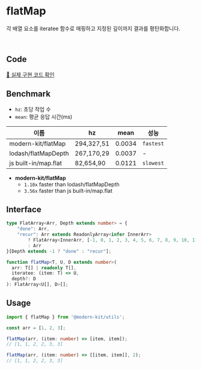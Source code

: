 # flatMap

각 배열 요소를 iteratee 함수로 매핑하고 지정된 깊이까지 결과를 평탄화합니다.

<br />

## Code
[🔗 실제 구현 코드 확인](https://github.com/modern-agile-team/modern-kit/blob/main/packages/utils/src/array/flatMap/index.ts)

## Benchmark
- `hz`: 초당 작업 수
- `mean`: 평균 응답 시간(ms)

|이름|hz|mean|성능|
|------|---|---|---|
|modern-kit/flatMap|294,327,51|0.0034|`fastest`|
|lodash/flatMapDepth|267,170,29|0.0037|-|
|js built-in/map.flat|82,654,90|0.0121|`slowest`|

- **modern-kit/flatMap**
  - `1.10x` faster than lodash/flatMapDepth
  - `3.56x` faster than js built-in/map.flat

## Interface
```ts title="typescript"
type FlatArray<Arr, Depth extends number> = {
    "done": Arr,
    "recur": Arr extends ReadonlyArray<infer InnerArr>
        ? FlatArray<InnerArr, [-1, 0, 1, 2, 3, 4, 5, 6, 7, 8, 9, 10, 11, 12, 13, 14, 15, 16, 17, 18, 19, 20][Depth]>
        : Arr
}[Depth extends -1 ? "done" : "recur"];
```
```ts title="typescript"
function flatMap<T, U, D extends number>(
  arr: T[] | readonly T[],
  iteratee: (item: T) => U,
  depth?: D
): FlatArray<U[], D>[];
```

## Usage
```ts title="typescript"
import { flatMap } from '@modern-kit/utils';

const arr = [1, 2, 3];

flatMap(arr, (item: number) => [item, item]);
// [1, 1, 2, 2, 3, 3]

flatMap(arr, (item: number) => [[item, item]], 2);
// [1, 1, 2, 2, 3, 3]
```
